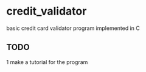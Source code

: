 # credit_validator

basic credit card validator program implemented in C

## TODO
1 make a tutorial for the program

